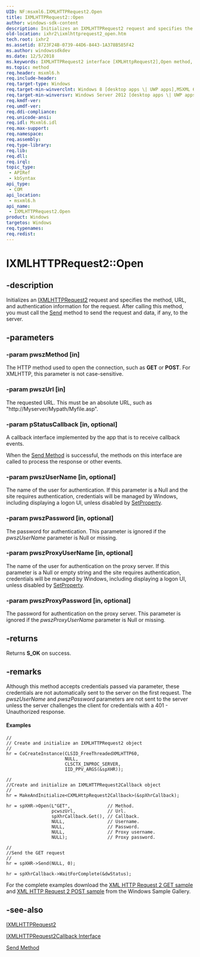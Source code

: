 ```yaml
---
UID: NF:msxml6.IXMLHTTPRequest2.Open
title: IXMLHTTPRequest2::Open
author: windows-sdk-content
description: Initializes an IXMLHTTPRequest2 request and specifies the method, URL, and authentication information for the request. After calling this method, you must call the Send method to send the request and data, if any, to the server.
old-location: ixhr2\ixmlhttprequest2_open.htm
tech.root: ixhr2
ms.assetid: 8723F24B-0739-44D6-8443-1A378B585F42
ms.author: windowssdkdev
ms.date: 12/5/2018
ms.keywords: IXMLHTTPRequest2 interface [XMLHttpRequest2],Open method, IXMLHTTPRequest2.Open, IXMLHTTPRequest2::Open, Open, Open method [XMLHttpRequest2], Open method [XMLHttpRequest2],IXMLHTTPRequest2 interface, ixhr2.ixmlhttprequest2_open, msxml6/IXMLHTTPRequest2::Open
ms.topic: method
req.header: msxml6.h
req.include-header: 
req.target-type: Windows
req.target-min-winverclnt: Windows 8 [desktop apps \| UWP apps],MSXML 6.0 and later
req.target-min-winversvr: Windows Server 2012 [desktop apps \| UWP apps]
req.kmdf-ver: 
req.umdf-ver: 
req.ddi-compliance: 
req.unicode-ansi: 
req.idl: Msxml6.idl
req.max-support: 
req.namespace: 
req.assembly: 
req.type-library: 
req.lib: 
req.dll: 
req.irql: 
topic_type:
 - APIRef
 - kbSyntax
api_type:
 - COM
api_location:
 - msxml6.h
api_name:
 - IXMLHTTPRequest2.Open
product: Windows
targetos: Windows
req.typenames: 
req.redist: 
---
```


# IXMLHTTPRequest2::Open


## -description


Initializes an <a href="https://msdn.microsoft.com/BBC11C4A-AECF-4D6D-8275-3E852E309908">IXMLHTTPRequest2</a> request and specifies the method, URL, and authentication information for the request.  After calling this method, you must call the <a href="https://msdn.microsoft.com/E46DB550-8346-41F2-9B35-4DFD9732B0D8">Send</a>  method to send the request and data, if any, to the server.


## -parameters




### -param pwszMethod [in]

The HTTP method used to open the connection, such as <b>GET</b> or <b>POST</b>. For XMLHTTP, this parameter is not case-sensitive.


### -param pwszUrl [in]

The requested URL. This must be an absolute URL, such as "http://Myserver/Mypath/Myfile.asp".


### -param pStatusCallback [in, optional]

A callback interface implemented by the app that is to receive callback events. 

When the <a href="https://msdn.microsoft.com/E46DB550-8346-41F2-9B35-4DFD9732B0D8">Send Method</a> is successful, the methods on this interface are called to process the response or other events. 


### -param pwszUserName [in, optional]

The name of the user for authentication. If this parameter is a Null and the site requires authentication, credentials will be managed by Windows, including displaying a logon UI, unless disabled by <a href="https://msdn.microsoft.com/4BBA4E21-29ED-413D-90D6-161D31CC13C9">SetProperty</a>.


### -param pwszPassword [in, optional]

The password for authentication. This parameter is ignored if the <i>pwszUserName</i> parameter is Null or missing.


### -param pwszProxyUserName [in, optional]

The name of the user for authentication on the proxy server. If this parameter is a Null or empty string and the site requires authentication, credentials will be managed by Windows, including displaying a logon UI, unless disabled by <a href="https://msdn.microsoft.com/4BBA4E21-29ED-413D-90D6-161D31CC13C9">SetProperty</a>.


### -param pwszProxyPassword [in, optional]

The password for authentication on the proxy server. This parameter is ignored if the <i>pwszProxyUserName</i> parameter is Null or missing.


## -returns



Returns <b>S_OK</b> on success.




## -remarks



Although this method accepts credentials passed via parameter, these credentials are not automatically sent to the server on the first request. The <i>pwszUserName</i> and <i>pwszPassword</i> parameters are not sent to the server unless the server challenges the client for credentials with a 401 - Unauthorized response.


#### Examples

<pre class="syntax" xml:space="preserve"><code>//
// Create and initialize an IXMLHTTPRequest2 object
//
hr = CoCreateInstance(CLSID_FreeThreadedXMLHTTP60,
                      NULL,
                      CLSCTX_INPROC_SERVER,
                      IID_PPV_ARGS(&amp;spXHR));

//
//Create and initialize an IXMLHTTPRequest2Callback object
//
hr = MakeAndInitialize&lt;CXMLHttpRequest2Callback&gt;(&amp;spXhrCallback);

hr = spXHR-&gt;Open(L"GET",              // Method.
                 pcwszUrl,            // Url.
                 spXhrCallback.Get(), // Callback.
                 NULL,                // Username.
                 NULL,                // Password.
                 NULL,                // Proxy username.
                 NULL);               // Proxy password.

//
//Send the GET request
//
hr = spXHR-&gt;Send(NULL, 0);

hr = spXhrCallback-&gt;WaitForComplete(&amp;dwStatus);</code></pre>
For the complete examples download the <a href="http://go.microsoft.com/fwlink/p/?linkid=245065">XML HTTP Request 2 GET  sample</a> and  <a href="http://go.microsoft.com/fwlink/p/?linkid=245066">XML HTTP Request 2 POST  sample</a> from the Windows Sample Gallery.




## -see-also




<a href="https://msdn.microsoft.com/BBC11C4A-AECF-4D6D-8275-3E852E309908">IXMLHTTPRequest2</a>



<a href="https://msdn.microsoft.com/AA4B3F4C-6E28-458B-BE25-6CCE8865FC71">IXMLHTTPRequest2Callback Interface</a>



<a href="https://msdn.microsoft.com/E46DB550-8346-41F2-9B35-4DFD9732B0D8">Send Method</a>
 

 

